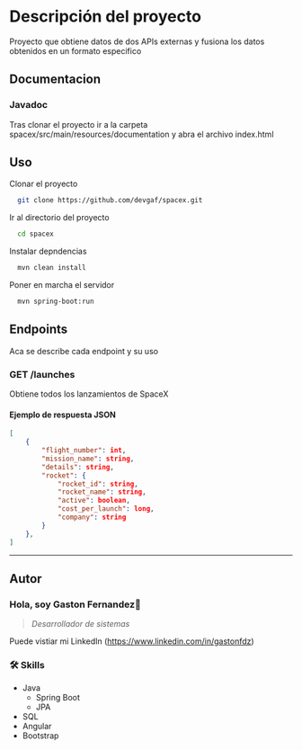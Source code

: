 # Descripción del proyecto

Proyecto que obtiene datos de dos APIs externas y fusiona los datos obtenidos en un formato especifico

## Documentacion

### Javadoc

Tras clonar el proyecto ir a la carpeta spacex/src/main/resources/documentation y abra el archivo index.html

## Uso

Clonar el proyecto

```bash
  git clone https://github.com/devgaf/spacex.git
```

Ir al directorio del proyecto

```bash
  cd spacex
```

Instalar depndencias

```bash
  mvn clean install
```

Poner en marcha el servidor

```bash
  mvn spring-boot:run
```

## Endpoints

Aca se describe cada endpoint y su uso

### GET /launches

Obtiene todos los lanzamientos de SpaceX

#### Ejemplo de respuesta JSON

```json
[
    {
        "flight_number": int,
        "mission_name": string,
        "details": string,
        "rocket": {
            "rocket_id": string,
            "rocket_name": string,
            "active": boolean,
            "cost_per_launch": long,
            "company": string
        }
    },
]

```

---

## Autor

### Hola, soy Gaston Fernandez👋
>
> *Desarrollador de sistemas*

Puede vistiar mi LinkedIn (<https://www.linkedin.com/in/gastonfdz>)

### 🛠 Skills

- Java
  - Spring Boot
  - JPA
- SQL
- Angular
- Bootstrap
